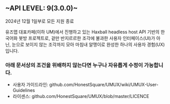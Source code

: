 ## ~API LEVEL: 9(3.0.0)~
2024년 12월 1일부로 모든 지원 종료

유즈맵 대표카페(이하 UM)에서 진행하고 있는 Haxball headless host API 기반의 한국어화 봇방 프로젝트로,
겉만 반지르르한 조각에 불과한 사용자 인터페이스(UI)가 아닌,
눈으로 보이지 않는 조각까지 모아 마침내 알맹이로 완성한 하나의 사용자 경험(UX)입니다.

### 아래 문서상의 조건을 위배하지 않는다면 누구나 자유롭게 수정이 가능합니다.

* 사용자 가이드라인: github.com/HonestSquare/UMUX/wiki/UMUX-User-Guidelines
* 라이센스: github.com/HonestSquare/UMUX/blob/master/LICENCE
